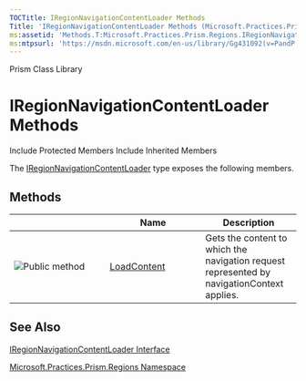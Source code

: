 ```yaml
---
TOCTitle: IRegionNavigationContentLoader Methods
Title: 'IRegionNavigationContentLoader Methods (Microsoft.Practices.Prism.Regions)'
ms:assetid: 'Methods.T:Microsoft.Practices.Prism.Regions.IRegionNavigationContentLoader'
ms:mtpsurl: 'https://msdn.microsoft.com/en-us/library/Gg431092(v=PandP.50)'
---
```


Prism Class Library

IRegionNavigationContentLoader Methods
======================================

Include Protected Members
Include Inherited Members

The [IRegionNavigationContentLoader](https://msdn.microsoft.com/t:microsoft.practices.prism.regions.iregionnavigationcontentloader) type exposes the following members.

Methods
-------

<span id="methodTableToggle"></span>
<table>
<colgroup>
<col width="33%" />
<col width="33%" />
<col width="33%" />
</colgroup>
<thead>
<tr class="header">
<th> </th>
<th>Name</th>
<th>Description</th>
</tr>
</thead>
<tbody>
<tr class="odd">
<td><img src="https://msdn.microsoft.com/en-us/Gg431092.pubmethod(en-us,PandP.50).gif" title="Public method" /></td>
<td><a href="https://msdn.microsoft.com/m:microsoft.practices.prism.regions.iregionnavigationcontentloader.loadcontent(microsoft.practices.prism.regions.iregion%2cmicrosoft.practices.prism.regions.navigationcontext)">LoadContent</a></td>
<td><div class="summary">
Gets the content to which the navigation request represented by navigationContext applies.
</div></td>
</tr>
</tbody>
</table>

See Also
--------

<span id="seeAlsoToggle"></span>
[IRegionNavigationContentLoader Interface](https://msdn.microsoft.com/t:microsoft.practices.prism.regions.iregionnavigationcontentloader)

[Microsoft.Practices.Prism.Regions Namespace](https://msdn.microsoft.com/n:microsoft.practices.prism.regions)
